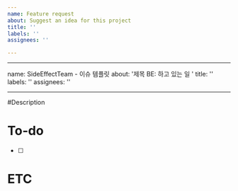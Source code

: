```yaml
---
name: Feature request
about: Suggest an idea for this project
title: ''
labels: ''
assignees: ''

---
```


---
name: SideEffectTeam - 이슈 템플릿
about: '제목 BE: 하고 있는 일 '
title: ''
labels: ''
assignees: ''

---

#Description

# To-do
- [ ]

# ETC

